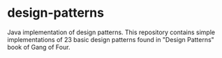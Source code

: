 design-patterns
===============

Java implementation of design patterns. This repository contains simple implementations of 23 basic design patterns found in "Design Patterns" book of Gang of Four.

